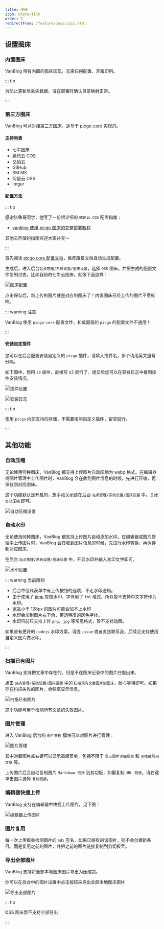 ```yaml
---
title: 图床
icon: photo-film
order: 5
redirectFrom: /feature/basic/pic.html
---
```


## 设置图床

### 内置图床

VanBlog 带有内置的图床实现，无需任何配置，开箱即用。

::: tip

为防止更新后丢失数据，请在部署时确认目录映射正常。

:::

### 第三方图床

VanBlog 可以对接第三方图床，是基于 [picgo-core](https://picgo.github.io/PicGo-Core-Doc/) 实现的。

#### 支持列表

- 七牛图床
- 腾讯云 COS
- 又拍云
- GitHub
- SM.MS
- 阿里云 OSS
- Imgur

#### 配置方法

::: tip

感谢张鱼哥同学，他写了一份很详细的 `腾讯云 COS` 配置指南：

- [vanblog 使用 picgo 图床的完整部署教程](https://www.handyzyg.cn/post/47)

其他云存储的指南欢迎大家补充～

:::

首先阅读 [picgo core 配置文档](https://picgo.github.io/PicGo-Core-Doc/zh/guide/config.html#%E8%87%AA%E5%8A%A8%E7%94%9F%E6%88%90)，推荐跟着文档自动生成配置。

生成后，进入后台`站点管理/系统设置/图床设置`，选择 `OSS` 图床，并把生成的配置文件复制过去，比如我用的七牛云图床，就像下面这样：

![图床配置](https://pic.mereith.com/img/73d7d98839fb36fa26e450423aa7d147.clipboard-2022-09-20.png)

点击保存后，新上传的图片就是对应的图床了！内置图床已经上传的图片不受影响。

::: warning 注意

VanBlog 使用 `picgo-core` 配置文件，和桌面版的 `picgo` 的配置文件不通用！

:::

#### 安装自定插件

您可以在后台配置安装自定义的 `picgo` 插件，请填入插件名，多个请用英文逗号分隔。

如下图中，想用 `s3` 插件，直接写 s3 就行了，提交后您可以在容器日志中看到插件安装情况。

![插件设置](https://pic.mereith.com/img/73d7d98839fb36fa26e450423aa7d147.clipboard-2022-09-20.png)

![安装日志](https://pic.mereith.com/img/283fbd4ca8addeaf06b2f3d6ae1c4643.clipboard-2022-09-20.png)

::: tip

使用 `picgo` 内部支持的存储，不需要按照自定义插件，留空就行。

:::

## 其他功能

### 自动压缩
无论使用何种图床，VanBlog 都支持上传图片自动压缩为 webp 格式。在编辑器或图片管理中上传图片时，VanBlog 会在收到图片信息的时候，先进行压缩，再保存到对应图床。

这个功能默认是开启的，想手动关闭请在后台 `站点管理/系统设置/图床设置` 中，关闭 `自动压缩` 即可。

![自动压缩设置](https://pic.mereith.com/img/6f00ddb9f4051d05aa030cdf6ce3404f.clipboard-2023-04-14.png)

### 自动水印

无论使用何种图床，VanBlog 都支持上传图片自动添加水印。在编辑器或图片管理中上传图片时，VanBlog 会在收到图片信息的时候，先进行水印转换，再保存到对应图床。

在后台 `站点管理/系统设置/图床设置` 中，开启水印并输入水印文字即可。

![水印设置](https://pic.mereith.com/img/6f00ddb9f4051d05aa030cdf6ce3404f.clipboard-2023-04-14.png)

::: warning 当前限制

- 后台中但凡表单中有上传按钮的选项，不走水印逻辑。
- 由于使用了 [jimp](https://github.com/jimp-dev/jimp/) 库做水印，字体用了 `fnt` 格式，所以暂不支持中文字符作为水印。
- 宽高小于 128px 的图片可能会加不上水印
- 水印会加到图片右下角，带透明度的灰色字体。
- 水印目前只支持上传 `png`、`jpg` 等常见格式，暂不支持动图。

如果谁有更好的 `nodejs` 水印方案，请提 `issue` 或者直接联系我，后续会支持使用自定义图片做水印。

:::

### 扫描已有图片

VanBlog 支持把文章中存在的，但是不在图床记录中的图片扫描出来。

点击 `站点管理/系统设置/图床设置` 中的 `扫描现有文章图片到图床`，耐心等待即可。如果存在扫描失败的图片，会弹窗显示信息。

![扫描已有图片](https://pic.mereith.com/img/cb00c069e9fba6308151c859bd78d15d.clipboard-2022-08-15.png)

这个功能可用于检测所有文章的失效图片。

### 图片管理

进入 VanBlog 后台的 `图片管理` 模块可以对图片进行管理：

![图片管理](https://pic.mereith.com/img/5be657eaaff09be9dd4a77d968e54c21.clipboard-2022-08-15.png)

其中对着图片点右键可以显示高级菜单，包括不限于 `显示图片详细信息` 和 `查找被引用文章` 等。

上传图片后会自动复制图片 `Markdown 链接` 到剪切板，如需复制 `URL 链接`，请右键单击图片选择 `复制链接`。

### 编辑器快捷上传

VanBlog 支持在编辑器中快捷上传图片，见下图：

![编辑器上传图片](https://www.mereith.com/static/img/8ad428da63e4380d4b1c2f2a8362b492.clipboard-2022-09-08.png)

### 图片复用

每一次上传都会检测图片的 `md5` 签名，如果已经有的该图片，则不会创建新条目。而是复用之前的图片，并把之前的图片链接复制到剪切板里。

### 导出全部图片

VanBlog 支持将全部本地图床图片导出为压缩包。

你可以在后台中的图片设置中点击按钮来导出全部本地图床图片

![导出全部图片](https://www.mereith.com/static/img/dd5f0f0a1ff61a1a5d22c09fcaa8178c.clipboard-2022-09-01.png)

::: tip

OSS 图床暂不支持全部导出

:::
